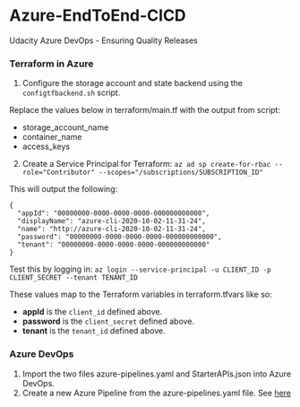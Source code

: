 # Azure-EndToEnd-CICD
Udacity Azure DevOps - Ensuring Quality Releases


### Terraform in Azure

1. Configure the storage account and state backend using the `configtfbackend.sh` script.

Replace the values below in terraform/main.tf with the output from script:

* storage_account_name
* container_name
* access_keys

2. Create a Service Principal for Terraform: `az ad sp create-for-rbac --role="Contributor" --scopes="/subscriptions/SUBSCRIPTION_ID"`

This will output the following:

```
{
  "appId": "00000000-0000-0000-0000-000000000000",
  "displayName": "azure-cli-2020-10-02-11-31-24",
  "name": "http://azure-cli-2020-10-02-11-31-24",
  "password": "00000000-0000-0000-0000-000000000000",
  "tenant": "00000000-0000-0000-0000-000000000000"
}
```

Test this by logging in: `az login --service-principal -u CLIENT_ID -p CLIENT_SECRET --tenant TENANT_ID`

These values map to the Terraform variables in terraform.tfvars like so:

* **appId** is the `client_id` defined above.
* **password** is the `client_secret` defined above.
* **tenant** is the `tenant_id` defined above.

### Azure DevOps

1. Import the two files azure-pipelines.yaml and StarterAPIs.json into Azure DevOps.
2. Create a new Azure Pipeline from the azure-pipelines.yaml file. See [here](https://docs.microsoft.com/en-us/azure/devops/pipelines/create-first-pipeline?view=azure-devops&tabs=java%2Cyaml%2Ctfs-2018-2%2Cbrowser)